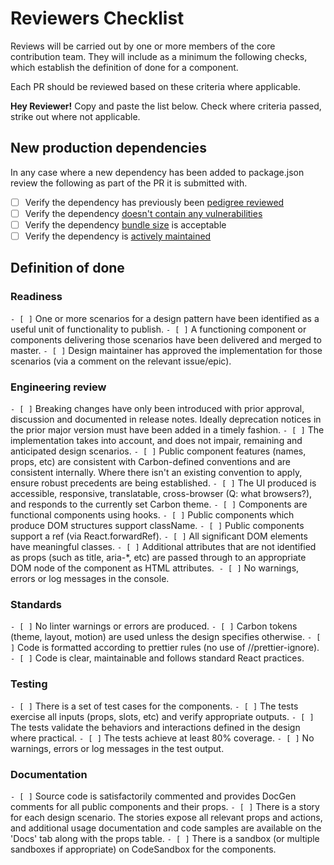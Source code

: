 # Reviewers Checklist

Reviews will be carried out by one or more members of the core contribution
team. They will include as a minimum the following checks, which establish the
definition of done for a component.

Each PR should be reviewed based on these criteria where applicable.

**Hey Reviewer!** Copy and paste the list below. Check where criteria passed,
strike out where not applicable.

## New production dependencies

In any case where a new dependency has been added to package.json review the
following as part of the PR it is submitted with.

- [ ] Verify the dependency has previously been
      [pedigree reviewed](https://pedigree-service.wdc1a.cirrus.ibm.com)
- [ ] Verify the dependency
      [doesn't contain any vulnerabilities](https://snyk.io/vuln)
- [ ] Verify the dependency [bundle size](https://bundlephobia.com) is
      acceptable
- [ ] Verify the dependency is [actively maintained](https://www.npmtrends.com)

## Definition of done

### Readiness

`- [ ]` One or more scenarios for a design pattern have been identified as a
useful unit of functionality to publish. `- [ ]` A functioning component or
components delivering those scenarios have been delivered and merged to master.
`- [ ]` Design maintainer has approved the implementation for those scenarios
(via a comment on the relevant issue/epic).

### Engineering review

`- [ ]` Breaking changes have only been introduced with prior approval,
discussion and documented in release notes. Ideally deprecation notices in the
prior major version must have been added in a timely fashion. `- [ ]` The
implementation takes into account, and does not impair, remaining and
anticipated design scenarios. `- [ ]` Public component features (names, props,
etc) are consistent with Carbon-defined conventions and are consistent
internally. Where there isn't an existing convention to apply, ensure robust
precedents are being established. `- [ ]` The UI produced is accessible,
responsive, translatable, cross-browser (Q: what browsers?), and responds to the
currently set Carbon theme. `- [ ]` Components are functional components using
hooks. `- [ ]` Public components which produce DOM structures support className.
`- [ ]` Public components support a ref (via React.forwardRef). `- [ ]` All
significant DOM elements have meaningful classes. `- [ ]` Additional attributes
that are not identified as props (such as title, aria-\*, etc) are passed
through to an appropriate DOM node of the component as HTML attributes.  `- [ ]`
No warnings, errors or log messages in the console.

### Standards

`- [ ]` No linter warnings or errors are produced. `- [ ]` Carbon tokens (theme,
layout, motion) are used unless the design specifies otherwise. `- [ ]` Code is
formatted according to prettier rules (no use of //prettier-ignore). `- [ ]`
Code is clear, maintainable and follows standard React practices.

### Testing

`- [ ]` There is a set of test cases for the components. `- [ ]` The tests
exercise all inputs (props, slots, etc) and verify appropriate outputs. `- [ ]`
The tests validate the behaviors and interactions defined in the design where
practical. `- [ ]` The tests achieve at least 80% coverage. `- [ ]` No warnings,
errors or log messages in the test output.

### Documentation

`- [ ]` Source code is satisfactorily commented and provides DocGen comments for
all public components and their props. `- [ ]` There is a story for each design
scenario. The stories expose all relevant props and actions, and additional
usage documentation and code samples are available on the 'Docs' tab along with
the props table. `- [ ]` There is a sandbox (or multiple sandboxes if
appropriate) on CodeSandbox for the components.
